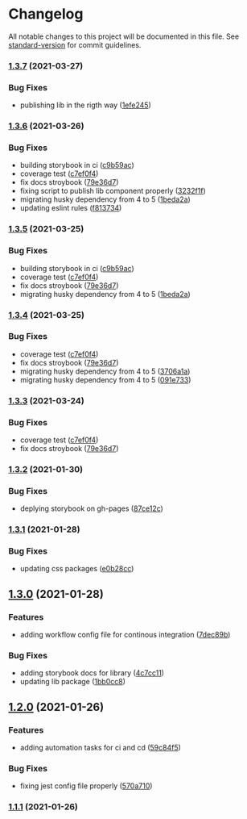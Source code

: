 # Changelog

All notable changes to this project will be documented in this file. See [standard-version](https://github.com/conventional-changelog/standard-version) for commit guidelines.

### [1.3.7](https://github.com/ventoji/ventoji-components/compare/v1.3.6...v1.3.7) (2021-03-27)


### Bug Fixes

* publishing lib in the rigth way ([1efe245](https://github.com/ventoji/ventoji-components/commit/1efe2456970777b108c0c83d3b1b6380101eab44))

### [1.3.6](https://github.com/ventoji/ventoji-components/compare/v1.3.2...v1.3.6) (2021-03-26)


### Bug Fixes

* building storybook in ci ([c9b59ac](https://github.com/ventoji/ventoji-components/commit/c9b59ac07756b1dec67de210d4fd971a582e480a))
* coverage test ([c7ef0f4](https://github.com/ventoji/ventoji-components/commit/c7ef0f445e15b8d405f01e4a5f79f4d6b18e38c6))
* fix docs stroybook ([79e36d7](https://github.com/ventoji/ventoji-components/commit/79e36d7419c29c0b3e6a58b492942d3d14f4fadb))
* fixing script to publish lib component properly ([3232f1f](https://github.com/ventoji/ventoji-components/commit/3232f1f771f23c801b750bdd042e5d14c4041919))
* migrating husky dependency from 4 to 5 ([1beda2a](https://github.com/ventoji/ventoji-components/commit/1beda2ad6d627d0cbb590c96dd4591dfcaee17c7))
* updating eslint rules ([f813734](https://github.com/ventoji/ventoji-components/commit/f813734394131d6bfb6ff1417989c13b303b75a9))

### [1.3.5](https://github.com/ventoji/ventoji-components/compare/v1.3.2...v1.3.5) (2021-03-25)


### Bug Fixes

* building storybook in ci ([c9b59ac](https://github.com/ventoji/ventoji-components/commit/c9b59ac07756b1dec67de210d4fd971a582e480a))
* coverage test ([c7ef0f4](https://github.com/ventoji/ventoji-components/commit/c7ef0f445e15b8d405f01e4a5f79f4d6b18e38c6))
* fix docs stroybook ([79e36d7](https://github.com/ventoji/ventoji-components/commit/79e36d7419c29c0b3e6a58b492942d3d14f4fadb))
* migrating husky dependency from 4 to 5 ([1beda2a](https://github.com/ventoji/ventoji-components/commit/1beda2ad6d627d0cbb590c96dd4591dfcaee17c7))

### [1.3.4](https://github.com/ventoji/ventoji-components/compare/v1.3.2...v1.3.4) (2021-03-25)


### Bug Fixes

* coverage test ([c7ef0f4](https://github.com/ventoji/ventoji-components/commit/c7ef0f445e15b8d405f01e4a5f79f4d6b18e38c6))
* fix docs stroybook ([79e36d7](https://github.com/ventoji/ventoji-components/commit/79e36d7419c29c0b3e6a58b492942d3d14f4fadb))
* migrating husky dependency from 4 to 5 ([3706a1a](https://github.com/ventoji/ventoji-components/commit/3706a1a18f8e7ff0a0c09d2187675d3c015b0b51))
* migrating husky dependency from 4 to 5 ([091e733](https://github.com/ventoji/ventoji-components/commit/091e7339fb5bfdf57969d956cf5e3a250892a610))

### [1.3.3](https://github.com/ventoji/ventoji-components/compare/v1.3.2...v1.3.3) (2021-03-24)


### Bug Fixes

* coverage test ([c7ef0f4](https://github.com/ventoji/ventoji-components/commit/c7ef0f445e15b8d405f01e4a5f79f4d6b18e38c6))
* fix docs stroybook ([79e36d7](https://github.com/ventoji/ventoji-components/commit/79e36d7419c29c0b3e6a58b492942d3d14f4fadb))

### [1.3.2](https://github.com/ventoji/ventoji-components/compare/v1.3.1...v1.3.2) (2021-01-30)


### Bug Fixes

* deplying storybook on gh-pages ([87ce12c](https://github.com/ventoji/ventoji-components/commit/87ce12cc91c3574b20f3c7553f8b4329490e9170))

### [1.3.1](https://github.com/ventoji/ventoji-components/compare/v1.3.0...v1.3.1) (2021-01-28)


### Bug Fixes

* updating css packages ([e0b28cc](https://github.com/ventoji/ventoji-components/commit/e0b28cc22fd1563d1b952d577c7d01a7965d7fde))

## [1.3.0](https://github.com/ventoji/ventoji-components/compare/v1.2.0...v1.3.0) (2021-01-28)


### Features

* adding workflow config file for continous integration ([7dec89b](https://github.com/ventoji/ventoji-components/commit/7dec89b17d015ae93b1a1ba053831f2177600c63))


### Bug Fixes

* adding storybook docs for library ([4c7cc11](https://github.com/ventoji/ventoji-components/commit/4c7cc11102b6d2fe3f44aae061b5cbcd33a45b8f))
* updating lib package ([1bb0cc8](https://github.com/ventoji/ventoji-components/commit/1bb0cc8053441e14f9aa73f9dc7df3b3f09dc30b))

## [1.2.0](https://github.com/ventoji/ventoji-components/compare/v1.1.1...v1.2.0) (2021-01-26)


### Features

* adding automation tasks for ci and cd ([59c84f5](https://github.com/ventoji/ventoji-components/commit/59c84f5a178e8a196601a6dd4a94c4bdb1df2e98))


### Bug Fixes

* fixing jest config file properly ([570a710](https://github.com/ventoji/ventoji-components/commit/570a7105bb8885b977298f8a4851bdbcd5aaa932))

### [1.1.1](https://github.com/ventoji/ventoji-components/compare/v1.1.0...v1.1.1) (2021-01-26)
